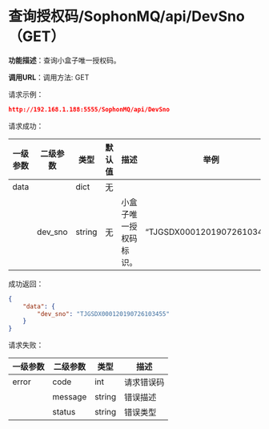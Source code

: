 # 查询授权码/SophonMQ/api/DevSno（GET）

**功能描述**：查询小盒子唯一授权码。

**调用URL**：调用方法: GET

请求示例：

```json
http://192.168.1.188:5555/SophonMQ/api/DevSno
```

请求成功：

| 一级参数 | 二级参数 | 类型   | 默认值 | 描述                   |  举例  |
| -------- | -------- | ------ | ----------------------------------- | ---------------------- | --------------------------------- |
| data     |          | dict   | 无                                  |                        |                                   |
|          | dev_sno  | string | 无                                  | 小盒子唯一授权码标识。 | “TJGSDX000120190726103455”        |

成功返回：

```json
{
    "data": {
        "dev_sno": "TJGSDX000120190726103455"
    }
}
```

请求失败：

| 一级参数 | 二级参数 | 类型   | 描述       |
| -------- | -------- | ------ | ---------- |
| error    | code     | int    | 请求错误码 |
|          | message  | string | 错误描述   |
|          | status   | string | 错误类型   |



